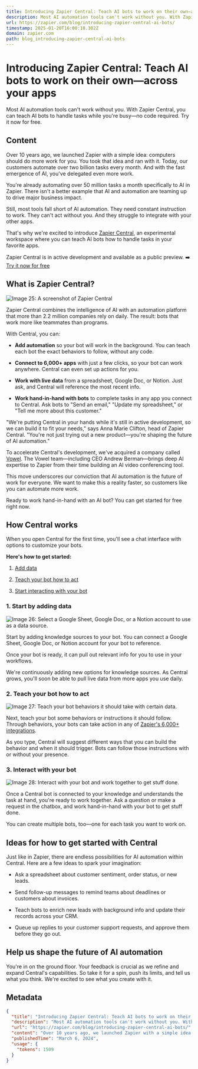 ```yaml
---
title: Introducing Zapier Central: Teach AI bots to work on their own—across your apps
description: Most AI automation tools can't work without you. With Zapier Central, you can teach AI bots to handle tasks while you're busy—no code required. Try it now for free.
url: https://zapier.com/blog/introducing-zapier-central-ai-bots/
timestamp: 2025-01-20T16:00:18.302Z
domain: zapier.com
path: blog_introducing-zapier-central-ai-bots
---
```


# Introducing Zapier Central: Teach AI bots to work on their own—across your apps


Most AI automation tools can't work without you. With Zapier Central, you can teach AI bots to handle tasks while you're busy—no code required. Try it now for free.


## Content

Over 10 years ago, we launched Zapier with a simple idea: computers should do more work for you. You took that idea and ran with it. Today, our customers automate over two billion tasks every month. And with the fast emergence of AI, you've delegated even more work.

You're already automating over 50 million tasks a month specifically to AI in Zapier. There isn't a better example that AI and automation are teaming up to drive major business impact.

Still, most tools fall short of AI automation. They need constant instruction to work. They can't act without you. And they struggle to integrate with your other apps.

That's why we're excited to introduce [Zapier Central](https://zapier.com/central), an experimental workspace where you can teach AI bots how to handle tasks in your favorite apps.

Zapier Central is in active development and available as a public preview. ➡️ [Try it now for free](https://central.zapier.com/)

What is Zapier Central?
-----------------------

![Image 25: A screenshot of Zapier Central](https://images.ctfassets.net/lzny33ho1g45/4tSx8Kc0GO0jo6IJbTI4dB/35587dbf24f409c5eed41fbe43892040/Screen_Shot_2024-03-04_at_1.33.46_PM.png?w=1400)

Zapier Central combines the intelligence of AI with an automation platform that more than 2.2 million companies rely on daily. The result: bots that work more like teammates than programs.

With Central, you can:

*   **Add automation** so your bot will work in the background. You can teach each bot the exact behaviors to follow, without any code.
    
*   **Connect to 6,000+ apps** with just a few clicks, so your bot can work anywhere. Central can even set up actions for you.
    
*   **Work with live data** from a spreadsheet, Google Doc, or Notion. Just ask, and Central will reference the most recent info.
    
*   **Work hand-in-hand with bots** to complete tasks in any app you connect to Central. Ask bots to "Send an email," "Update my spreadsheet," or "Tell me more about this customer."
    

"We're putting Central in your hands while it's still in active development, so we can build it to fit your needs," says Anna Marie Clifton, head of Zapier Central. "You're not just trying out a new product—you're shaping the future of AI automation."

To accelerate Central's development, we've acquired a company called [Vowel](https://www.vowel.com/). The Vowel team—including CEO Andrew Berman—brings deep AI expertise to Zapier from their time building an AI video conferencing tool.

This move underscores our conviction that AI automation is the future of work for everyone. We want to make this a reality faster, so customers like you can automate more work.

Ready to work hand-in-hand with an AI bot? You can get started for free right now.

How Central works
-----------------

When you open Central for the first time, you'll see a chat interface with options to customize your bots.

**Here's how to get started:**

1.  [Add data](https://zapier.com/blog/introducing-zapier-central-ai-bots/#data)
    
2.  [Teach your bot how to act](https://zapier.com/blog/introducing-zapier-central-ai-bots/#behavior)
    
3.  [Start interacting with your bot](https://zapier.com/blog/introducing-zapier-central-ai-bots/#interact)
    

### 1\. Start by adding data

![Image 26: Select a Google Sheet, Google Doc, or a Notion account to use as a data source.](https://images.ctfassets.net/lzny33ho1g45/2lQ5ihOGEoMGJ0pCEeOeWK/6bb8076bb53cf4a79f0981ab0b822d60/2516c27c8c6c74e84fd7fcbfa9d26de1.png?w=1400)

Start by adding knowledge sources to your bot. You can connect a Google Sheet, Google Doc, or Notion account for your bot to reference.

Once your bot is ready, it can pull out relevant info for you to use in your workflows.

We're continuously adding new options for knowledge sources. As Central grows, you'll soon be able to pull live data from more apps you use daily.

### 2\. Teach your bot how to act

![Image 27: Teach your bot behaviors it should take with certain data.](https://images.ctfassets.net/lzny33ho1g45/6HAeRLIxcX5fTylUtOBgEo/a68d208777ebe1d5b81e8c4b1d565fef/493ee6154790b2b9bbb76315c3c8fac9.png?w=1400)

Next, teach your bot some behaviors or instructions it should follow. Through behaviors, your bots can take action in any of [Zapier's 6,000+ integrations](http://zapier.com/bots/apps).

As you type, Central will suggest different ways that you can build the behavior and when it should trigger. Bots can follow those instructions with or without your presence.

### 3\. Interact with your bot

![Image 28: Interact with your bot and work together to get stuff done.](https://images.ctfassets.net/lzny33ho1g45/2sc0NaZaIyZCgWBWmVUynE/dc85f919a0aae341a9c9ffc3741c6a0d/6d98a45dd69e68b72dd40b71d010db81.png?w=1400)

Once a Central bot is connected to your knowledge and understands the task at hand, you're ready to work together. Ask a question or make a request in the chatbox, and work hand-in-hand with your bot to get stuff done.

You can create multiple bots, too—one for each task you want to work on.

Ideas for how to get started with Central
-----------------------------------------

Just like in Zapier, there are endless possibilities for AI automation within Central. Here are a few ideas to spark your imagination:

*   Ask a spreadsheet about customer sentiment, order status, or new leads.
    
*   Send follow-up messages to remind teams about deadlines or customers about invoices.
    
*   Teach bots to enrich new leads with background info and update their records across your CRM.
    
*   Queue up replies to your customer support requests, and approve them before they go out.
    

Help us shape the future of AI automation
-----------------------------------------

You're in on the ground floor. Your feedback is crucial as we refine and expand Central's capabilities. So take it for a spin, push its limits, and tell us what you think. We're excited to see what you create with it.

## Metadata

```json
{
  "title": "Introducing Zapier Central: Teach AI bots to work on their own—across your apps",
  "description": "Most AI automation tools can't work without you. With Zapier Central, you can teach AI bots to handle tasks while you're busy—no code required. Try it now for free.",
  "url": "https://zapier.com/blog/introducing-zapier-central-ai-bots/",
  "content": "Over 10 years ago, we launched Zapier with a simple idea: computers should do more work for you. You took that idea and ran with it. Today, our customers automate over two billion tasks every month. And with the fast emergence of AI, you've delegated even more work.\n\nYou're already automating over 50 million tasks a month specifically to AI in Zapier. There isn't a better example that AI and automation are teaming up to drive major business impact.\n\nStill, most tools fall short of AI automation. They need constant instruction to work. They can't act without you. And they struggle to integrate with your other apps.\n\nThat's why we're excited to introduce [Zapier Central](https://zapier.com/central), an experimental workspace where you can teach AI bots how to handle tasks in your favorite apps.\n\nZapier Central is in active development and available as a public preview. ➡️ [Try it now for free](https://central.zapier.com/)\n\nWhat is Zapier Central?\n-----------------------\n\n![Image 25: A screenshot of Zapier Central](https://images.ctfassets.net/lzny33ho1g45/4tSx8Kc0GO0jo6IJbTI4dB/35587dbf24f409c5eed41fbe43892040/Screen_Shot_2024-03-04_at_1.33.46_PM.png?w=1400)\n\nZapier Central combines the intelligence of AI with an automation platform that more than 2.2 million companies rely on daily. The result: bots that work more like teammates than programs.\n\nWith Central, you can:\n\n*   **Add automation** so your bot will work in the background. You can teach each bot the exact behaviors to follow, without any code.\n    \n*   **Connect to 6,000+ apps** with just a few clicks, so your bot can work anywhere. Central can even set up actions for you.\n    \n*   **Work with live data** from a spreadsheet, Google Doc, or Notion. Just ask, and Central will reference the most recent info.\n    \n*   **Work hand-in-hand with bots** to complete tasks in any app you connect to Central. Ask bots to \"Send an email,\" \"Update my spreadsheet,\" or \"Tell me more about this customer.\"\n    \n\n\"We're putting Central in your hands while it's still in active development, so we can build it to fit your needs,\" says Anna Marie Clifton, head of Zapier Central. \"You're not just trying out a new product—you're shaping the future of AI automation.\"\n\nTo accelerate Central's development, we've acquired a company called [Vowel](https://www.vowel.com/). The Vowel team—including CEO Andrew Berman—brings deep AI expertise to Zapier from their time building an AI video conferencing tool.\n\nThis move underscores our conviction that AI automation is the future of work for everyone. We want to make this a reality faster, so customers like you can automate more work.\n\nReady to work hand-in-hand with an AI bot? You can get started for free right now.\n\nHow Central works\n-----------------\n\nWhen you open Central for the first time, you'll see a chat interface with options to customize your bots.\n\n**Here's how to get started:**\n\n1.  [Add data](https://zapier.com/blog/introducing-zapier-central-ai-bots/#data)\n    \n2.  [Teach your bot how to act](https://zapier.com/blog/introducing-zapier-central-ai-bots/#behavior)\n    \n3.  [Start interacting with your bot](https://zapier.com/blog/introducing-zapier-central-ai-bots/#interact)\n    \n\n### 1\\. Start by adding data\n\n![Image 26: Select a Google Sheet, Google Doc, or a Notion account to use as a data source.](https://images.ctfassets.net/lzny33ho1g45/2lQ5ihOGEoMGJ0pCEeOeWK/6bb8076bb53cf4a79f0981ab0b822d60/2516c27c8c6c74e84fd7fcbfa9d26de1.png?w=1400)\n\nStart by adding knowledge sources to your bot. You can connect a Google Sheet, Google Doc, or Notion account for your bot to reference.\n\nOnce your bot is ready, it can pull out relevant info for you to use in your workflows.\n\nWe're continuously adding new options for knowledge sources. As Central grows, you'll soon be able to pull live data from more apps you use daily.\n\n### 2\\. Teach your bot how to act\n\n![Image 27: Teach your bot behaviors it should take with certain data.](https://images.ctfassets.net/lzny33ho1g45/6HAeRLIxcX5fTylUtOBgEo/a68d208777ebe1d5b81e8c4b1d565fef/493ee6154790b2b9bbb76315c3c8fac9.png?w=1400)\n\nNext, teach your bot some behaviors or instructions it should follow. Through behaviors, your bots can take action in any of [Zapier's 6,000+ integrations](http://zapier.com/bots/apps).\n\nAs you type, Central will suggest different ways that you can build the behavior and when it should trigger. Bots can follow those instructions with or without your presence.\n\n### 3\\. Interact with your bot\n\n![Image 28: Interact with your bot and work together to get stuff done.](https://images.ctfassets.net/lzny33ho1g45/2sc0NaZaIyZCgWBWmVUynE/dc85f919a0aae341a9c9ffc3741c6a0d/6d98a45dd69e68b72dd40b71d010db81.png?w=1400)\n\nOnce a Central bot is connected to your knowledge and understands the task at hand, you're ready to work together. Ask a question or make a request in the chatbox, and work hand-in-hand with your bot to get stuff done.\n\nYou can create multiple bots, too—one for each task you want to work on.\n\nIdeas for how to get started with Central\n-----------------------------------------\n\nJust like in Zapier, there are endless possibilities for AI automation within Central. Here are a few ideas to spark your imagination:\n\n*   Ask a spreadsheet about customer sentiment, order status, or new leads.\n    \n*   Send follow-up messages to remind teams about deadlines or customers about invoices.\n    \n*   Teach bots to enrich new leads with background info and update their records across your CRM.\n    \n*   Queue up replies to your customer support requests, and approve them before they go out.\n    \n\nHelp us shape the future of AI automation\n-----------------------------------------\n\nYou're in on the ground floor. Your feedback is crucial as we refine and expand Central's capabilities. So take it for a spin, push its limits, and tell us what you think. We're excited to see what you create with it.",
  "publishedTime": "March 6, 2024",
  "usage": {
    "tokens": 1509
  }
}
```
